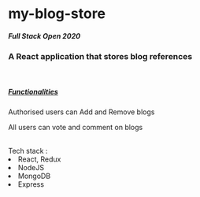 # my-blog-store 
<h5> Full Stack Open 2020 </h5>
<h3>A React application that stores blog references</h3>
<br/>
<h5><u>Functionalities</u></h5>
<p>Authorised users can Add and Remove blogs </p>
<p>All users can vote and comment on blogs</p>
<br/>
Tech stack :
<br />
<li>React, Redux</li>
<li>NodeJS</li>
<li>MongoDB</li>
<li>Express</li>
